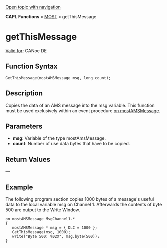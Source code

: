 [Open topic with navigation](../../../../../CANoeDEFamily.htm#Topics/CAPLFunctions/MOST/Functions/CAPLfunctionMOSTGetThisMessage.md)

**CAPL Functions** » [MOST](../CAPLfunctionsMOSTOverview.md) » getThisMessage

# getThisMessage

[Valid for](../../../Shared/FeatureAvailability.md): CANoe DE

## Function Syntax

`GetThisMessage(mostAMSMessage msg, long count);`

## Description

Copies the data of an AMS message into the msg variable. This function must be used exclusively within an event procedure [on mostAMSMessage](../EventProcedures/CAPLfunctionOnMOSTAMSMessage.md).

## Parameters

- **msg**: Variable of the type mostAmsMessage.
- **count**: Number of use data bytes that have to be copied.

## Return Values

—

## Example

The following program section copies 1000 bytes of a message's useful data to the local variable msg on Channel 1. Afterwards the contents of byte 500 are output to the Write Window.

```plaintext
on mostAMSMessage MsgChannel1.*
{
   mostAMSMessage * msg = { DLC = 1000 };
   GetThisMessage(msg, 1000);
   write("Byte 500: %02X", msg.byte(500));
}
```
